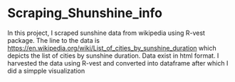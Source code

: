 # Scraping_Shunshine_info
In this project, I  scraped sunshine data from wikipedia using R-vest package.
The line to the data is https://en.wikipedia.org/wiki/List_of_cities_by_sunshine_duration which depicts the list of cities by sunshine duration.
Data exist in html format. I harvested the data using R-vest and converted into dataframe after which I did a simpple visualization
